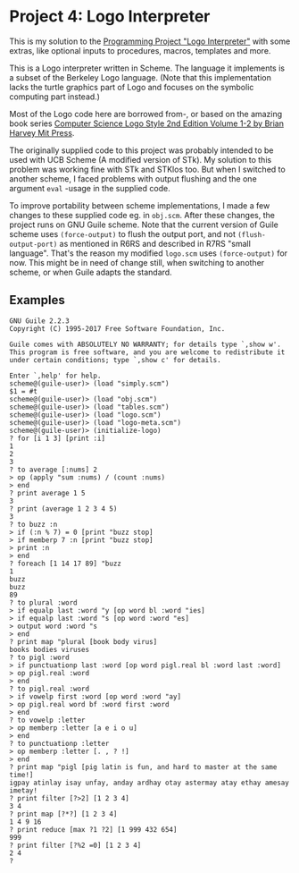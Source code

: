 # Project 4: Logo Interpreter

This is my solution to the [Programming Project "Logo Interpreter"](https://inst.eecs.berkeley.edu/%7Ecs61a/reader/vol1.html) with some extras, like optional inputs to procedures, macros, templates and more.

This is a Logo interpreter written in Scheme. The language it implements is a subset of the Berkeley Logo language. (Note that this implementation lacks the turtle graphics part of Logo and focuses on the symbolic computing part instead.)

Most of the Logo code here are borrowed from-, or based on the amazing book series [Computer Science Logo Style 2nd Edition Volume 1-2 by Brian Harvey Mit Press](https://people.eecs.berkeley.edu/~bh/logo.html).

The originally supplied code to this project was probably intended to be used with UCB Scheme (A modified version of STk). My solution to this problem was working fine with STk and STKlos too. But when I switched to another scheme, I faced problems with output flushing and the one argument `eval` -usage in the supplied code.

To improve portability between scheme implementations, I made a few changes to these supplied code eg. in `obj.scm`. After these changes, the project runs on GNU Guile scheme. Note that the current version of Guile scheme uses `(force-output)` to flush the output port, and not `(flush-output-port)` as mentioned in R6RS and described in R7RS "small language". That's the reason my modified `logo.scm` uses `(force-output)` for now. This might be in need of change still, when switching to another scheme, or when Guile adapts the standard.

## Examples

```
GNU Guile 2.2.3
Copyright (C) 1995-2017 Free Software Foundation, Inc.

Guile comes with ABSOLUTELY NO WARRANTY; for details type `,show w'.
This program is free software, and you are welcome to redistribute it
under certain conditions; type `,show c' for details.

Enter `,help' for help.
scheme@(guile-user)> (load "simply.scm")
$1 = #t
scheme@(guile-user)> (load "obj.scm")
scheme@(guile-user)> (load "tables.scm")
scheme@(guile-user)> (load "logo.scm")
scheme@(guile-user)> (load "logo-meta.scm")
scheme@(guile-user)> (initialize-logo)
? for [i 1 3] [print :i]
1
2
3
? to average [:nums] 2
> op (apply "sum :nums) / (count :nums)
> end
? print average 1 5
3
? print (average 1 2 3 4 5)
3
? to buzz :n
> if (:n % 7) = 0 [print "buzz stop]
> if memberp 7 :n [print "buzz stop]
> print :n
> end
? foreach [1 14 17 89] "buzz
1
buzz
buzz
89
? to plural :word
> if equalp last :word "y [op word bl :word "ies]
> if equalp last :word "s [op word :word "es]
> output word :word "s
> end
? print map "plural [book body virus]
books bodies viruses
? to pigl :word
> if punctuationp last :word [op word pigl.real bl :word last :word]
> op pigl.real :word
> end
? to pigl.real :word
> if vowelp first :word [op word :word "ay]
> op pigl.real word bf :word first :word
> end
? to vowelp :letter
> op memberp :letter [a e i o u]
> end
? to punctuationp :letter
> op memberp :letter [. , ? !]
> end
? print map "pigl [pig latin is fun, and hard to master at the same time!]
igpay atinlay isay unfay, anday ardhay otay astermay atay ethay amesay imetay!
? print filter [?>2] [1 2 3 4]
3 4
? print map [?*?] [1 2 3 4]
1 4 9 16
? print reduce [max ?1 ?2] [1 999 432 654]
999
? print filter [?%2 =0] [1 2 3 4]
2 4
? 
```
